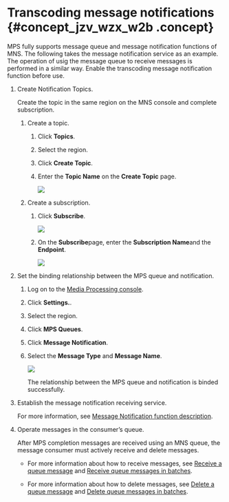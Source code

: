 # Transcoding message notifications {#concept_jzv_wzx_w2b .concept}

MPS fully supports message queue and message notification functions of MNS. The following takes the message notification service as an example. The operation of usig the message queue to receive messages is performed in a similar way. Enable the transcoding message notification function before use.

1.  Create Notification Topics.

    Create the topic in the same region on the MNS console and complete subscription.

    1.  Create a topic.
        1.  Click **Topics**.
        2.  Select the region.
        3.  Click **Create Topic**.
        4.  Enter the **Topic Name** on the **Create Topic** page.

            ![](http://static-aliyun-doc.oss-cn-hangzhou.aliyuncs.com/assets/img/11355/15391631299970_en-US.png)

    2.  Create a subscription.
        1.  Click **Subscribe**.

            ![](http://static-aliyun-doc.oss-cn-hangzhou.aliyuncs.com/assets/img/11355/15391631299971_en-US.png)

        2.  On the **Subscribe**page, enter the **Subscription Name**and the **Endpoint**.

            ![](http://static-aliyun-doc.oss-cn-hangzhou.aliyuncs.com/assets/img/11355/15391631299976_en-US.png)

2.  Set the binding relationship between the MPS queue and notification.
    1.  Log on to the [Media Processing console](https://partners-intl.aliyun.com/login-required#/mts).
    2.  Click **Settings.**.
    3.  Select the region.
    4.  Click **MPS Queues**.
    5.  Click **Message Notification**.
    6.  Select the **Message Type** and **Message Name**.

        ![](http://static-aliyun-doc.oss-cn-hangzhou.aliyuncs.com/assets/img/11355/15391631309974_en-US.png)

        The relationship between the MPS queue and notification is binded successfully.

3.  Establish the message notification receiving service.

    For more information, see [Message Notification function description](https://help.aliyun.com/document_detail/38991.html?spm=a2c4g.11186623.2.13.b4c74810VYzSwJ).

4.  Operate messages in the consumer’s queue.

    After MPS completion messages are received using an MNS queue, the message consumer must actively receive and delete messages.

    -   For more information about how to receive messages, see [Receive a queue message](https://help.aliyun.com/document_detail/35136.html?spm=a2c4g.11186623.2.14.b4c74810VYzSwJ) and [Receive queue messages in batches](https://help.aliyun.com/document_detail/35137.html?spm=a2c4g.11186623.2.15.b4c74810VYzSwJ).

    -   For more information about how to delete messages, see [Delete a queue message](https://help.aliyun.com/document_detail/35138.html?spm=a2c4g.11186623.2.16.b4c74810VYzSwJ) and [Delete queue messages in batches](https://help.aliyun.com/document_detail/35139.html?spm=a2c4g.11186623.2.17.b4c74810VYzSwJ).


